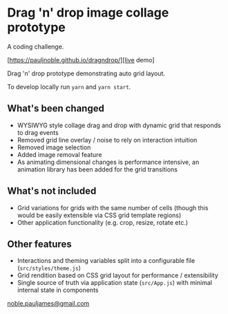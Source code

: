 # Drag 'n' drop image collage prototype

A coding challenge.

[https://pauljnoble.github.io/dragndrop/][live demo]

Drag 'n' drop prototype demonstrating auto grid layout.

To develop locally run `yarn` and `yarn start`.

## What's been changed

-   WYSIWYG style collage drag and drop with dynamic grid that responds to drag events
-   Removed grid line overlay / noise to rely on interaction intuition
-   Removed image selection
-   Added image removal feature
-   As animating dimensional changes is performance intensive, an animation library has been added for the grid transitions

## What's not included

-   Grid variations for grids with the same number of cells (though this would be easily extensible via CSS grid template regions)
-   Other application functionality (e.g. crop, resize, rotate etc.)

## Other features

-   Interactions and theming variables split into a configurable file (`src/styles/theme.js`)
-   Grid rendition based on CSS grid layout for performance / extensibility
-   Single source of truth via application state (`src/App.js`) with minimal internal state in components

noble.pauljames@gmail.com
